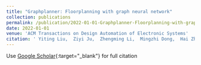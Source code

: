 ```yaml
---
title: "Graphplanner: Floorplanning with graph neural network"
collection: publications
permalink: /publication/2022-01-01-Graphplanner-Floorplanning-with-graph-neural-network
date: 2022-01-01
venue: 'ACM Transactions on Design Automation of Electronic Systems'
citation: ' Yiting Liu,  Ziyi Ju,  Zhengming Li,  Mingzhi Dong,  Hai Zhou,  Jia Wang,  Fan Yang,  Xuan Zeng,  Li Shang, &quot;Graphplanner: Floorplanning with graph neural network.&quot; ACM Transactions on Design Automation of Electronic Systems, 2022.'
---
```

Use [Google Scholar](https://scholar.google.com/scholar?q=Graphplanner:+Floorplanning+with+graph+neural+network){:target="_blank"} for full citation